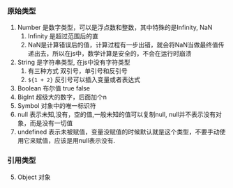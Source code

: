 

### 原始类型
1. Number 是数字类型，可以是浮点数和整数，其中特殊的是Infinity, NaN
   1. Infinity 是超过范围后的直
   2. NaN是计算错误后的值，计算过程有一步出错，就会将NaN当做最终值传递出去，所以在js中，数学计算是安全的，不会在运行时崩溃
2. String 是字符串类型, 在js中没有字符类型
   1. 有三种方式 双引号，单引号和反引号
   2. `${1 + 2}` 反引号可以插入变量或者表达式
3. Boolean 布尔值  true false 
4. BigInt 超级大的数字，后面加个n
5. Symbol 对象中的唯一标识符
6. null 表示未知,没有，空的值,一般未知的值可以复制null, null并不表示没有对象，而是没有一切值
7. undefined 表示未被赋值，变量没赋值的时候默认就是这个类型，不要手动使用它来赋值，应该是用null表示没有.

### 引用类型
5. Object 对象